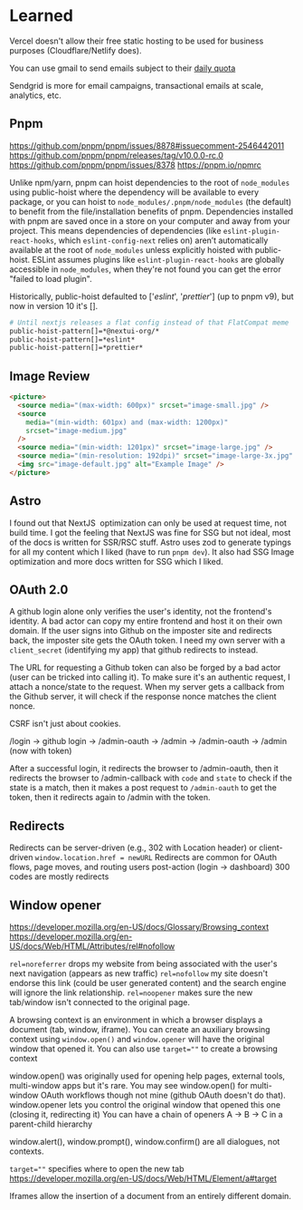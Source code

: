 # Learned

Vercel doesn't allow their free static hosting to be used for business purposes (Cloudflare/Netlify does).

You can use gmail to send emails subject to their [daily quota](https://developers.google.com/gmail/api/reference/quota)

Sendgrid is more for email campaigns, transactional emails at scale, analytics, etc.

## Pnpm

https://github.com/pnpm/pnpm/issues/8878#issuecomment-2546442011
https://github.com/pnpm/pnpm/releases/tag/v10.0.0-rc.0
https://github.com/pnpm/pnpm/issues/8378
https://pnpm.io/npmrc

Unlike npm/yarn, pnpm can hoist dependencies to the root of `node_modules` using public-hoist where the dependency will be available to every package, or you can hoist to `node_modules/.pnpm/node_modules` (the default) to benefit from the file/installation benefits of pnpm. Dependencies installed with pnpm are saved once in a store on your computer and away from your project. This means dependencies of dependencies (like `eslint-plugin-react-hooks`, which `eslint-config-next` relies on) aren’t automatically available at the root of `node_modules` unless explicitly hoisted with public-hoist. ESLint assumes plugins like `eslint-plugin-react-hooks` are globally accessible in `node_modules`, when they're not found you can get the error "failed to load plugin".

Historically, public-hoist defaulted to ['*eslint*', '*prettier*'] (up to pnpm v9), but now in version 10 it's [].

```sh
# Until nextjs releases a flat config instead of that FlatCompat meme
public-hoist-pattern[]=*@nextui-org/*
public-hoist-pattern[]=*eslint*
public-hoist-pattern[]=*prettier*
```

## Image Review

```html
<picture>
  <source media="(max-width: 600px)" srcset="image-small.jpg" />
  <source
    media="(min-width: 601px) and (max-width: 1200px)"
    srcset="image-medium.jpg"
  />
  <source media="(min-width: 1201px)" srcset="image-large.jpg" />
  <source media="(min-resolution: 192dpi)" srcset="image-large-3x.jpg" />
  <img src="image-default.jpg" alt="Example Image" />
</picture>
```

## Astro

I found out that NextJS <Image> optimization can only be used at request time, not build time.
I got the feeling that NextJS was fine for SSG but not ideal, most of the docs is written for SSR/RSC stuff.
Astro uses zod to generate typings for all my content which I liked (have to run `pnpm dev`).
It also had SSG Image optimization and more docs written for SSG which I liked.

## OAuth 2.0

A github login alone only verifies the user's identity, not the frontend's identity.
A bad actor can copy my entire frontend and host it on their own domain.
If the user signs into Github on the imposter site and redirects back, the imposter site gets the OAuth token.
I need my own server with a `client_secret` (identifying my app) that github redirects to instead.

The URL for requesting a Github token can also be forged by a bad actor (user can be tricked into calling it).
To make sure it's an authentic request, I attach a nonce/state to the request.
When my server gets a callback from the Github server, it will check if the response nonce matches the client nonce.

CSRF isn't just about cookies.

/login -> github login -> /admin-oauth -> /admin -> /admin-oauth -> /admin (now with token)

After a successful login, it redirects the browser to /admin-oauth, then it redirects the browser to /admin-callback with `code` and `state` to check if the state is a match, then it makes a post request to `/admin-oauth` to get the token, then it redirects again to /admin with the token.

## Redirects

Redirects can be server-driven (e.g., 302 with Location header) or client-driven `window.location.href = newURL`
Redirects are common for OAuth flows, page moves, and routing users post-action (login -> dashboard)
300 codes are mostly redirects

## Window opener

https://developer.mozilla.org/en-US/docs/Glossary/Browsing_context
https://developer.mozilla.org/en-US/docs/Web/HTML/Attributes/rel#nofollow

`rel=noreferrer` drops my website from being associated with the user's next navigation (appears as new traffic)
`rel=nofollow` my site doesn't endorse this link (could be user generated content) and the search engine will ignore the link relationship.
`rel=noopener` makes sure the new tab/window isn't connected to the original page.

A browsing context is an environment in which a browser displays a document (tab, window, iframe).
You can create an auxiliary browsing context using `window.open()` and `window.opener` will have the original window that opened it.
You can also use `target=""` to create a browsing context

window.open() was originally used for opening help pages, external tools, multi-window apps but it's rare.
You may see window.open() for multi-window OAuth workflows though not mine (github OAuth doesn't do that).
window.opener lets you control the original window that opened this one (closing it, redirecting it)
You can have a chain of openers A -> B -> C in a parent-child hierarchy

window.alert(), window.prompt(), window.confirm() are all dialogues, not contexts.

`target=""` specifies where to open the new tab https://developer.mozilla.org/en-US/docs/Web/HTML/Element/a#target

Iframes allow the insertion of a document from an entirely different domain.
